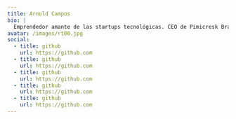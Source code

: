 ```yaml
---
title: Arnold Campos
bio: |
  Emprendedor amante de las startups tecnológicas. CEO de Pimicresk Brand & Asdevp Development Company. Escritor principiante que comparte experiencias, nuevas tecnologías y locuras.
avatar: /images/rt00.jpg
social:
  - title: github
    url: https://github.com
  - title: github
    url: https://github.com
  - title: github
    url: https://github.com
  - title: github
    url: https://github.com
  - title: github
    url: https://github.com
---
```

